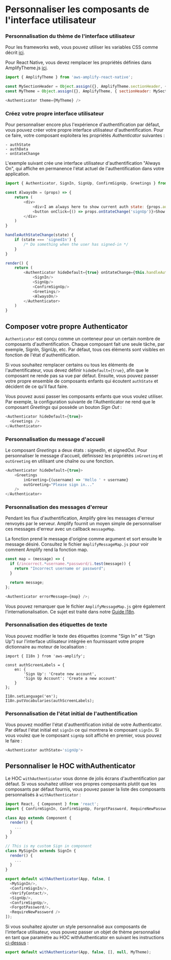 # Personnaliser les composants de l'interface utilisateur

### Personnalisation du thème de l'interface utilisateur

Pour les frameworks web, vous pouvez utiliser les variables CSS comme décrit [ici](https://docs.amplify.aws/ui/customization/theming/).

Pour React Native, vous devez remplacer les propriétés définies dans AmplifyTheme.js [ici](https://github.com/aws-amplify/amplify-js/blob/main/packages/aws-amplify-react-native/src/AmplifyTheme.ts).

```Javascript
import { AmplifyTheme } from 'aws-amplify-react-native';

const MySectionHeader = Object.assign({}, AmplifyTheme.sectionHeader, { background: 'orange' });
const MyTheme = Object.assign({}, AmplifyTheme, { sectionHeader: MySectionHeader });

<Authenticator theme={MyTheme} />
```

### Créez votre propre interface utilisateur

Pour personnaliser encore plus l'expérience d'authentification par défaut, vous pouvez créer votre propre interface utilisateur d'authentification. Pour ce faire, votre composant exploitera les propriétés _Authenticator_ suivantes :

```console
- authState
- authData
- onStateChange
```

L'exemple suivant crée une interface utilisateur d'authentification "Always On", qui affiche en permanence l'état actuel de l'authentification dans votre application.

```javascript
import { Authenticator, SignIn, SignUp, ConfirmSignUp, Greetings } from 'aws-amplify-react';

const AlwaysOn = (props) => {
    return (
        <div>
            <div>I am always here to show current auth state: {props.authState}</div>
            <button onClick={() => props.onStateChange('signUp')}>Show Sign Up</button>
        </div>
    )
}

handleAuthStateChange(state) {
    if (state === 'signedIn') {
        /* Do something when the user has signed-in */
    }
}

render() {
    return (
        <Authenticator hideDefault={true} onStateChange={this.handleAuthStateChange}>
            <SignIn/>
            <SignUp/>
            <ConfirmSignUp/>
            <Greetings/>
            <AlwaysOn/>
        </Authenticator>
    )
}
```

## Composer votre propre Authenticator

`Authenticator` est conçu comme un conteneur pour un certain nombre de composants d'authentification. Chaque composant fait une seule tâche, par exemple, SignIn, SignUp, etc. Par défaut, tous ces éléments sont visibles en fonction de l'état d'authentification.

Si vous souhaitez remplacer certains ou tous les éléments de l'authentificateur, vous devez définir `hideDefault={true}`, afin que le composant ne rende pas sa vue par défaut. Ensuite, vous pouvez passer votre propre ensemble de composants enfants qui écoutent `authState` et décident de ce qu'il faut faire.

Vous pouvez aussi passer les composants enfants que vous voulez utiliser. Par exemple, la configuration suivante de l'Authenticator ne rend que le composant _Greetings_ qui possède un bouton _Sign Out_ :

```javascript
<Authenticator hideDefault={true}>
  <Greetings />
</Authenticator>
```

### Personnalisation du message d'accueil

Le composant _Greetings_ a deux états : signedIn, et signedOut. Pour personnaliser le message d'accueil, définissez les propriétés `inGreeting` et `outGreeting` en utilisant une chaîne ou une fonction.

```Javascript
<Authenticator hideDefault={true}>
    <Greetings
        inGreeting={(username) => 'Hello ' + username}
        outGreeting="Please sign in..."
    />
</Authenticator>
```

### Personnalisation des messages d'erreur

Pendant les flux d'authentification, Amplify gère les messages d'erreur renvoyés par le serveur. Amplify fournit un moyen simple de personnaliser ces messages d'erreur avec un callback `messageMap`.

La fonction prend le message d'origine comme argument et sort ensuite le message désiré. Consultez le fichier `AmplifyMessageMap.js` pour voir comment Amplify rend la fonction map.

```javascript
const map = (message) => {
  if (/incorrect.*username.*password/i.test(message)) {
    return "Incorrect username or password";
  }

  return message;
};

<Authenticator errorMessage={map} />;
```

Vous pouvez remarquer que le fichier `AmplifyMessageMap.js` gère également l'internationalisation. Ce sujet est traité dans notre [Guide I18n](https://docs.amplify.aws/lib/utilities/i18n/q/platform/js/).

### Personnalisation des étiquettes de texte

Vous pouvez modifier le texte des étiquettes (comme "Sign In" et "Sign Up") sur l'interface utilisateur intégrée en fournissant votre propre dictionnaire au moteur de localisation :

```javavascript
import { I18n } from 'aws-amplify';

const authScreenLabels = {
    en: {
        'Sign Up': 'Create new account',
        'Sign Up Account': 'Create a new account'
    }
};

I18n.setLanguage('en');
I18n.putVocabularies(authScreenLabels);
```

### Personnalisation de l'état initial de l'authentification

Vous pouvez modifier l'état d'authentification initial de votre Authenticator. Par défaut l'état initial est `signIn` ce qui montrera le composant `signIn`. Si vous voulez que le composant `signUp` soit affiché en premier, vous pouvez le faire :

```javascript
<Authenticator authState='signUp'>
```

## Personnaliser le HOC withAuthenticator

Le HOC `withAuthenticator` vous donne de jolis écrans d'authentification par défaut. Si vous souhaitez utiliser vos propres composants plutôt que les composants par défaut fournis, vous pouvez passer la liste des composants personnalisés à `withAuthenticator` :

```Javascript
import React, { Component } from 'react';
import { ConfirmSignIn, ConfirmSignUp, ForgotPassword, RequireNewPassword, SignIn, SignUp, VerifyContact, withAuthenticator } from 'aws-amplify-react';

class App extends Component {
  render() {
    ...
  }
}

// This is my custom Sign in component
class MySignIn extends SignIn {
  render() {
    ...
  }
}

export default withAuthenticator(App, false, [
  <MySignIn/>,
  <ConfirmSignIn/>,
  <VerifyContact/>,
  <SignUp/>,
  <ConfirmSignUp/>,
  <ForgotPassword/>,
  <RequireNewPassword />
]);
```

Si vous souhaitez ajouter un style personnalisé aux composants de l'interface utilisateur, vous pouvez passer un objet de thème personnalisé en tant que paramètre au HOC withAuthenticator en suivant les instructions [ci-dessus](https://docs.amplify.aws/lib/auth/customui/q/platform/js/#customize-ui-theme) :

```javascript
export default withAuthenticator(App, false, [], null, MyTheme);
```
